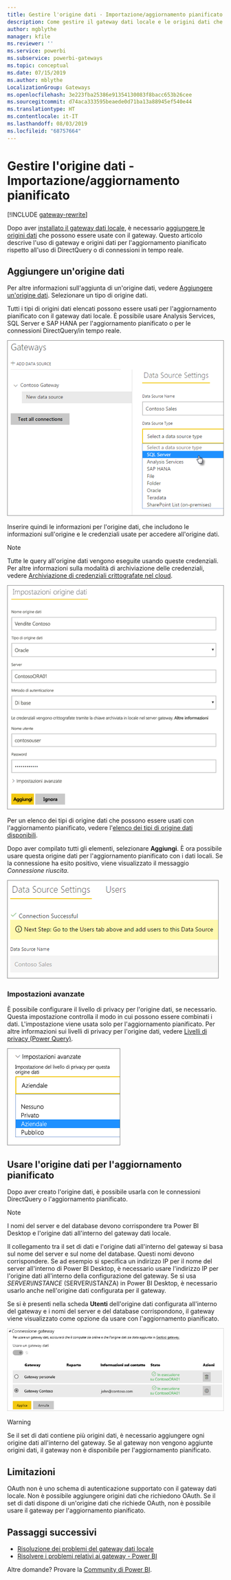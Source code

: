 ```yaml
---
title: Gestire l'origine dati - Importazione/aggiornamento pianificato
description: Come gestire il gateway dati locale e le origini dati che vi appartengono. Questo articolo è specifico per le origini dati che possono essere usate con operazioni di importazione/aggiornamento pianificato.
author: mgblythe
manager: kfile
ms.reviewer: ''
ms.service: powerbi
ms.subservice: powerbi-gateways
ms.topic: conceptual
ms.date: 07/15/2019
ms.author: mblythe
LocalizationGroup: Gateways
ms.openlocfilehash: 3e223fba25386e91354130083f8bacc653b26cee
ms.sourcegitcommit: d74aca333595beaede0d71ba13a88945ef540e44
ms.translationtype: HT
ms.contentlocale: it-IT
ms.lasthandoff: 08/03/2019
ms.locfileid: "68757664"
---
```

# <a name="manage-your-data-source---importscheduled-refresh"></a>Gestire l'origine dati - Importazione/aggiornamento pianificato

[!INCLUDE [gateway-rewrite](includes/gateway-rewrite.md)]

Dopo aver [installato il gateway dati locale](/data-integration/gateway/service-gateway-install), è necessario [aggiungere le origini dati](service-gateway-data-sources.md#add-a-data-source) che possono essere usate con il gateway. Questo articolo descrive l'uso di gateway e origini dati per l'aggiornamento pianificato rispetto all'uso di DirectQuery o di connessioni in tempo reale.

## <a name="add-a-data-source"></a>Aggiungere un'origine dati

Per altre informazioni sull'aggiunta di un'origine dati, vedere [Aggiungere un'origine dati](service-gateway-data-sources.md#add-a-data-source). Selezionare un tipo di origine dati.

Tutti i tipi di origini dati elencati possono essere usati per l'aggiornamento pianificato con il gateway dati locale. È possibile usare Analysis Services, SQL Server e SAP HANA per l'aggiornamento pianificato o per le connessioni DirectQuery/in tempo reale.

![Selezionare l'origine dati](media/service-gateway-enterprise-manage-scheduled-refresh/datasourcesettings2.png)

Inserire quindi le informazioni per l'origine dati, che includono le informazioni sull'origine e le credenziali usate per accedere all'origine dati.

> [!NOTE]
> Tutte le query all'origine dati vengono eseguite usando queste credenziali. Per altre informazioni sulla modalità di archiviazione delle credenziali, vedere [Archiviazione di credenziali crittografate nel cloud](service-gateway-data-sources.md#store-encrypted-credentials-in-the-cloud).

![Compilazione delle impostazioni origine dati](media/service-gateway-enterprise-manage-scheduled-refresh/datasourcesettings3-oracle.png)

Per un elenco dei tipi di origine dati che possono essere usati con l'aggiornamento pianificato, vedere l'[elenco dei tipi di origine dati disponibili](service-gateway-data-sources.md#list-of-available-data-source-types).

Dopo aver compilato tutti gli elementi, selezionare **Aggiungi**. È ora possibile usare questa origine dati per l'aggiornamento pianificato con i dati locali. Se la connessione ha esito positivo, viene visualizzato il messaggio *Connessione riuscita*.

![Visualizzazione dello stato della connessione](media/service-gateway-enterprise-manage-scheduled-refresh/datasourcesettings4.png)

### <a name="advanced-settings"></a>Impostazioni avanzate

È possibile configurare il livello di privacy per l'origine dati, se necessario. Questa impostazione controlla il modo in cui possono essere combinati i dati. L'impostazione viene usata solo per l'aggiornamento pianificato. Per altre informazioni sui livelli di privacy per l'origine dati, vedere [Livelli di privacy (Power Query)](https://support.office.com/article/Privacy-levels-Power-Query-CC3EDE4D-359E-4B28-BC72-9BEE7900B540).

![Impostazione del livello di privacy](media/service-gateway-enterprise-manage-scheduled-refresh/datasourcesettings9.png)

## <a name="use-the-data-source-for-scheduled-refresh"></a>Usare l'origine dati per l'aggiornamento pianificato

Dopo aver creato l'origine dati, è possibile usarla con le connessioni DirectQuery o l'aggiornamento pianificato.

> [!NOTE]
> I nomi del server e del database devono corrispondere tra Power BI Desktop e l'origine dati all'interno del gateway dati locale.

Il collegamento tra il set di dati e l'origine dati all'interno del gateway si basa sul nome del server e sul nome del database. Questi nomi devono corrispondere. Se ad esempio si specifica un indirizzo IP per il nome del server all'interno di Power BI Desktop, è necessario usare l'indirizzo IP per l'origine dati all'interno della configurazione del gateway. Se si usa *SERVER\INSTANCE* (SERVER\ISTANZA) in Power BI Desktop, è necessario usarlo anche nell'origine dati configurata per il gateway.

Se si è presenti nella scheda **Utenti** dell'origine dati configurata all'interno del gateway e i nomi del server e del database corrispondono, il gateway viene visualizzato come opzione da usare con l'aggiornamento pianificato.

![Visualizzazione degli utenti](media/service-gateway-enterprise-manage-scheduled-refresh/powerbi-gateway-enterprise-schedule-refresh.png)

> [!WARNING]
> Se il set di dati contiene più origini dati, è necessario aggiungere ogni origine dati all'interno del gateway. Se al gateway non vengono aggiunte origini dati, il gateway non è disponibile per l'aggiornamento pianificato.

## <a name="limitations"></a>Limitazioni

OAuth non è uno schema di autenticazione supportato con il gateway dati locale. Non è possibile aggiungere origini dati che richiedono OAuth. Se il set di dati dispone di un'origine dati che richiede OAuth, non è possibile usare il gateway per l'aggiornamento pianificato.

## <a name="next-steps"></a>Passaggi successivi

* [Risoluzione dei problemi del gateway dati locale](/data-integration/gateway/service-gateway-tshoot)
* [Risolvere i problemi relativi ai gateway - Power BI](service-gateway-onprem-tshoot.md)

Altre domande? Provare la [Community di Power BI](http://community.powerbi.com/).
